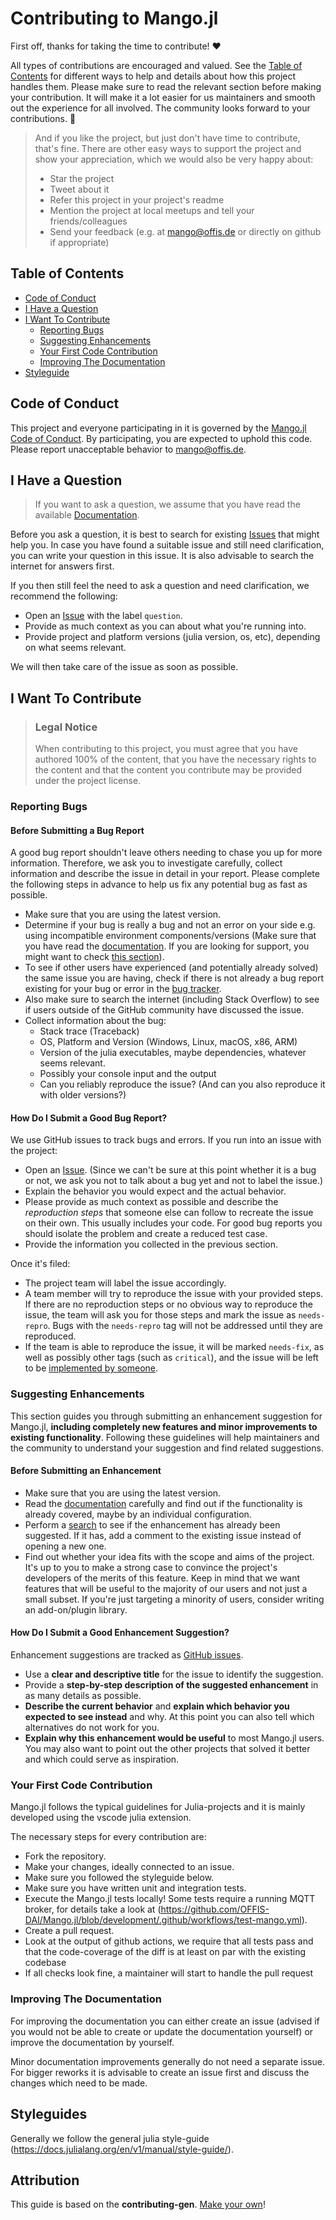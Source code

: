 <!-- omit in toc -->
# Contributing to Mango.jl

First off, thanks for taking the time to contribute! ❤️

All types of contributions are encouraged and valued. See the [Table of Contents](#table-of-contents) for different ways to help and details about how this project handles them. Please make sure to read the relevant section before making your contribution. It will make it a lot easier for us maintainers and smooth out the experience for all involved. The community looks forward to your contributions. 🎉

> And if you like the project, but just don't have time to contribute, that's fine. There are other easy ways to support the project and show your appreciation, which we would also be very happy about:
> - Star the project
> - Tweet about it
> - Refer this project in your project's readme
> - Mention the project at local meetups and tell your friends/colleagues
> - Send your feedback (e.g. at mango@offis.de or directly on github if appropriate)

<!-- omit in toc -->
## Table of Contents

- [Code of Conduct](#code-of-conduct)
- [I Have a Question](#i-have-a-question)
- [I Want To Contribute](#i-want-to-contribute)
  - [Reporting Bugs](#reporting-bugs)
  - [Suggesting Enhancements](#suggesting-enhancements)
  - [Your First Code Contribution](#your-first-code-contribution)
  - [Improving The Documentation](#improving-the-documentation)
- [Styleguide](#styleguides)


## Code of Conduct

This project and everyone participating in it is governed by the
[Mango.jl Code of Conduct](https://github.com/OFFIS-DAI/Mango.jl/blob/master/CODE_OF_CONDUCT.md).
By participating, you are expected to uphold this code. Please report unacceptable behavior
to <mango@offis.de>.


## I Have a Question

> If you want to ask a question, we assume that you have read the available [Documentation](https://offis-dai.github.io/Mango.jl/stable/).

Before you ask a question, it is best to search for existing [Issues](https://github.com/OFFIS-DAI/Mango.jl/issues) that might help you. In case you have found a suitable issue and still need clarification, you can write your question in this issue. It is also advisable to search the internet for answers first.

If you then still feel the need to ask a question and need clarification, we recommend the following:

- Open an [Issue](https://github.com/OFFIS-DAI/Mango.jl/issues/new) with the label `question`.
- Provide as much context as you can about what you're running into.
- Provide project and platform versions (julia version, os, etc), depending on what seems relevant.

We will then take care of the issue as soon as possible.

## I Want To Contribute

> ### Legal Notice <!-- omit in toc -->
> When contributing to this project, you must agree that you have authored 100% of the content, that you have the necessary rights to the content and that the content you contribute may be provided under the project license.

### Reporting Bugs

<!-- omit in toc -->
#### Before Submitting a Bug Report

A good bug report shouldn't leave others needing to chase you up for more information. Therefore, we ask you to investigate carefully, collect information and describe the issue in detail in your report. Please complete the following steps in advance to help us fix any potential bug as fast as possible.

- Make sure that you are using the latest version.
- Determine if your bug is really a bug and not an error on your side e.g. using incompatible environment components/versions (Make sure that you have read the [documentation](https://offis-dai.github.io/Mango.jl/stable/). If you are looking for support, you might want to check [this section](#i-have-a-question)).
- To see if other users have experienced (and potentially already solved) the same issue you are having, check if there is not already a bug report existing for your bug or error in the [bug tracker](https://github.com/OFFIS-DAI/Mango.jl/issues?q=label%3Abug).
- Also make sure to search the internet (including Stack Overflow) to see if users outside of the GitHub community have discussed the issue.
- Collect information about the bug:
  - Stack trace (Traceback)
  - OS, Platform and Version (Windows, Linux, macOS, x86, ARM)
  - Version of the julia executables, maybe dependencies, whatever seems relevant.
  - Possibly your console input and the output
  - Can you reliably reproduce the issue? (And can you also reproduce it with older versions?)

<!-- omit in toc -->
#### How Do I Submit a Good Bug Report?

We use GitHub issues to track bugs and errors. If you run into an issue with the project:

- Open an [Issue](https://github.com/OFFIS-DAI/Mango.jl/issues/new). (Since we can't be sure at this point whether it is a bug or not, we ask you not to talk about a bug yet and not to label the issue.)
- Explain the behavior you would expect and the actual behavior.
- Please provide as much context as possible and describe the *reproduction steps* that someone else can follow to recreate the issue on their own. This usually includes your code. For good bug reports you should isolate the problem and create a reduced test case.
- Provide the information you collected in the previous section.

Once it's filed:

- The project team will label the issue accordingly.
- A team member will try to reproduce the issue with your provided steps. If there are no reproduction steps or no obvious way to reproduce the issue, the team will ask you for those steps and mark the issue as `needs-repro`. Bugs with the `needs-repro` tag will not be addressed until they are reproduced.
- If the team is able to reproduce the issue, it will be marked `needs-fix`, as well as possibly other tags (such as `critical`), and the issue will be left to be [implemented by someone](#your-first-code-contribution).



### Suggesting Enhancements

This section guides you through submitting an enhancement suggestion for Mango.jl, **including completely new features and minor improvements to existing functionality**. Following these guidelines will help maintainers and the community to understand your suggestion and find related suggestions.

<!-- omit in toc -->
#### Before Submitting an Enhancement

- Make sure that you are using the latest version.
- Read the [documentation](https://offis-dai.github.io/Mango.jl/stable/) carefully and find out if the functionality is already covered, maybe by an individual configuration.
- Perform a [search](https://github.com/OFFIS-DAI/Mango.jl/issues) to see if the enhancement has already been suggested. If it has, add a comment to the existing issue instead of opening a new one.
- Find out whether your idea fits with the scope and aims of the project. It's up to you to make a strong case to convince the project's developers of the merits of this feature. Keep in mind that we want features that will be useful to the majority of our users and not just a small subset. If you're just targeting a minority of users, consider writing an add-on/plugin library.

<!-- omit in toc -->
#### How Do I Submit a Good Enhancement Suggestion?

Enhancement suggestions are tracked as [GitHub issues](https://github.com/OFFIS-DAI/Mango.jl/issues).

- Use a **clear and descriptive title** for the issue to identify the suggestion.
- Provide a **step-by-step description of the suggested enhancement** in as many details as possible.
- **Describe the current behavior** and **explain which behavior you expected to see instead** and why. At this point you can also tell which alternatives do not work for you.
- **Explain why this enhancement would be useful** to most Mango.jl users. You may also want to point out the other projects that solved it better and which could serve as inspiration.

### Your First Code Contribution

Mango.jl follows the typical guidelines for Julia-projects and it is mainly developed using the vscode julia extension. 

The necessary steps for every contribution are:
* Fork the repository.
* Make your changes, ideally connected to an issue.
* Make sure you followed the styleguide below.
* Make sure you have written unit and integration tests.
* Execute the Mango.jl tests locally! Some tests require a running MQTT broker, for details take a look at (https://github.com/OFFIS-DAI/Mango.jl/blob/development/.github/workflows/test-mango.yml).
* Create a pull request.
* Look at the output of github actions, we require that all tests pass and that the code-coverage of the diff is at least on par with the existing codebase
* If all checks look fine, a maintainer will start to handle the pull request 

### Improving The Documentation

For improving the documentation you can either create an issue (advised if you would not be able to create or update the documentation yourself) or improve the documentation by yourself.

Minor documentation improvements generally do not need a separate issue. For bigger reworks it is advisable to create an issue first and discuss the changes which need to be made.

## Styleguides

Generally we follow the general julia style-guide (https://docs.julialang.org/en/v1/manual/style-guide/).


<!-- omit in toc -->
## Attribution
This guide is based on the **contributing-gen**. [Make your own](https://github.com/bttger/contributing-gen)!
